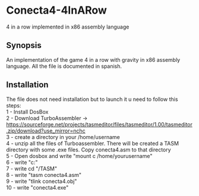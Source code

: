 # Conecta4-4InARow
4 in a row implemented in x86 assembly language

## Synopsis
An implementation of the game 4 in a row with gravity in x86 assembly language.
All the file is documented in spanish.

## Installation
The file does not need installation but to launch it u need to follow this steps: <br />
1 - Install DosBox <br />
2 - Download TurboAssembler -> https://sourceforge.net/projects/tasmeditor/files/tasmeditor/1.00/tasmeditor.zip/download?use_mirror=nchc <br />
3 - create a directory in your /home/username <br />
4 - unzip all the files of Turboassembler. There will be created a TASM directory with some .exe files. Copy conecta4.asm to that directory <br />
5 - Open dosbox and write "mount c /home/yourusername" <br />
6 - write "c:" <br />
7 - write cd "<directoryunziped>/TASM" <br />
8 - write "tasm conecta4.asm" <br />
9 - write "tlink conecta4.obj" <br />
10 - write "conecta4.exe" <br />
